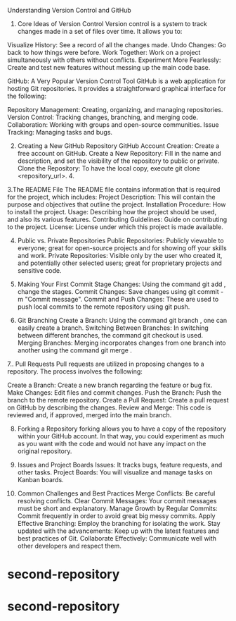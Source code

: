 Understanding Version Control and GitHub
1. Core Ideas of Version Control
Version control is a system to track changes made in a set of files over time.
 It allows you to:

Visualize History: See a record of all the changes made.
Undo Changes: Go back to how things were before.
Work Together: Work on a project simultaneously with others without conflicts.
Experiment More Fearlessly: Create and test new features without messing up the main code base.

 GitHub: A Very Popular Version Control Tool
GitHub is a web application for hosting Git repositories. It provides a straightforward graphical interface for the following: 

Repository Management: Creating, organizing, and managing repositories.
Version Control: Tracking changes, branching, and merging code.
Collaboration: Working with groups and open-source communities.
Issue Tracking: Managing tasks and bugs.

2. Creating a New GitHub Repository
GitHub Account Creation: Create a free account on GitHub.
Create a New Repository: Fill in the name and description, and set the visibility of the repository to public or private. Clone the Repository: To have the local copy, execute git clone <repository_url>. 4. 

3.The README File The README file contains information that is required for the project, which includes: Project Description: This will contain the purpose and objectives that outline the project. Installation Procedure: How to install the project. Usage: Describing how the project should be used, and also its various features.
Contributing Guidelines: Guide on contributing to the project.
License: License under which this project is made available.

4. Public vs. Private Repositories
Public Repositories: Publicly viewable to everyone; great for open-source projects and for showing off your skills and work.
Private Repositories: Visible only by the user who created it, and potentially other selected users; great for proprietary projects and sensitive code.

5. Making Your First Commit
Stage Changes: Using the command git add <file>, change the stages.
Commit Changes: Save changes using git commit -m "Commit message".
Commit and Push Changes: These are used to push local commits to the remote repository using git push.

6. Git Branching
Create a Branch: Using the command git branch <branch-name>, one can easily create a branch.
Switching Between Branches: In switching between different branches, the command git checkout <branch-name> is used.
Merging Branches: Merging incorporates changes from one branch into another using the command git merge <branch-name>.

7.. Pull Requests
Pull requests are utilized in proposing changes to a repository. 
The process involves the following:

Create a Branch: Create a new branch regarding the feature or bug fix.
Make Changes: Edit files and commit changes.
Push the Branch: Push the branch to the remote repository.
Create a Pull Request: Create a pull request on GitHub by describing the changes.
Review and Merge: This code is reviewed and, if approved, merged into the main branch.

8. Forking a Repository
forking allows you to have a copy of the repository within your GitHub account. In that way, you could experiment as much as you want with the code and would not have any impact on the original repository.

9. Issues and Project Boards
Issues: It tracks bugs, feature requests, and other tasks.
Project Boards: You will visualize and manage tasks on Kanban boards.

10. Common Challenges and Best Practices
Merge Conflicts: Be careful resolving conflicts.
Clear Commit Messages: Your commit messages must be short and explanatory.
Manage Growth by Regular Commits: Commit frequently in order to avoid great big messy commits. Apply Effective Branching: Employ the branching for isolating the work. Stay updated with the advancements: Keep up with the latest features and best practices of Git. Collaborate Effectively: Communicate well with other developers and respect them.
# second-repository
# second-repository
